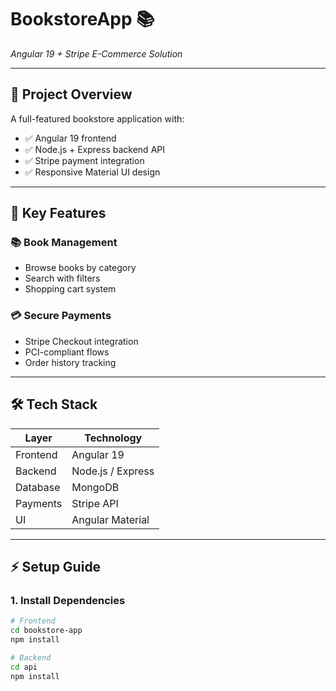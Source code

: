 # BookstoreApp 📚  
*Angular 19 + Stripe E-Commerce Solution*

---

## 🧾 Project Overview  
A full-featured bookstore application with:

- ✅ Angular 19 frontend  
- ✅ Node.js + Express backend API  
- ✅ Stripe payment integration  
- ✅ Responsive Material UI design  

---

## 🌟 Key Features  

### 📚 Book Management  
- Browse books by category  
- Search with filters  
- Shopping cart system  

### 💳 Secure Payments  
- Stripe Checkout integration  
- PCI-compliant flows  
- Order history tracking  

---

## 🛠️ Tech Stack  

| Layer      | Technology          |
|------------|---------------------|
| Frontend   | Angular 19          |
| Backend    | Node.js / Express   |
| Database   | MongoDB             |
| Payments   | Stripe API          |
| UI         | Angular Material    |

---

## ⚡ Setup Guide  

### 1. Install Dependencies  
```bash
# Frontend
cd bookstore-app
npm install

# Backend 
cd api
npm install
